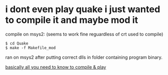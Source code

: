 # i dont even play quake i just wanted to compile it and maybe mod it

compile on msys2: (seems to work fine reguardless of crt used to compile)

```
$ cd Quake
$ make -f Makefile_mod
```
ran on msys2 after putting correct dlls in folder containing program binary.

[basically all you need to know to compile & play](https://steamcommunity.com/app/2310/discussions/0/1760230157504423368/)
